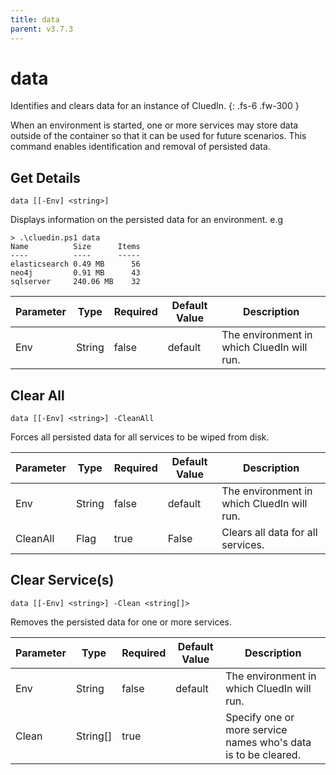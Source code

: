 ```yaml
---
title: data
parent: v3.7.3
---
```


# data

Identifies and clears data for an instance of CluedIn.
{: .fs-6 .fw-300 }

When an environment is started, one or more services may store data
outside of the container so that it can be used for future scenarios.
This command enables identification and removal of persisted data.

## Get Details

```
data [[-Env] <string>] 
```

Displays information on the persisted data for an environment.
e.g
```
> .\cluedin.ps1 data
Name          Size      Items
----          ----      -----
elasticsearch 0.49 MB      56
neo4j         0.91 MB      43
sqlserver     240.06 MB    32
```    

| Parameter | Type | Required | Default Value | Description |
| --------- | ---- | -------- | ------------- | ----------- |
| Env | String | false | default | The environment in which CluedIn will run. 

## Clear All

```
data [[-Env] <string>] -CleanAll 
```

Forces all persisted data for all services to be wiped from disk.    

| Parameter | Type | Required | Default Value | Description |
| --------- | ---- | -------- | ------------- | ----------- |
| Env | String | false | default | The environment in which CluedIn will run. 
| CleanAll | Flag | true | False | Clears all data for all services. 

## Clear Service(s)

```
data [[-Env] <string>] -Clean <string[]> 
```

Removes the persisted data for one or more services.    

| Parameter | Type | Required | Default Value | Description |
| --------- | ---- | -------- | ------------- | ----------- |
| Env | String | false | default | The environment in which CluedIn will run. 
| Clean | String[] | true |  | Specify one or more service names who's data is to be cleared. 


